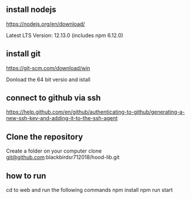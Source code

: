 

## install nodejs

https://nodejs.org/en/download/

Latest LTS Version: 12.13.0 (includes npm 6.12.0)

## install git

https://git-scm.com/download/win

Donload the 64 bit versio and istall

## connect to github via ssh
https://help.github.com/en/github/authenticating-to-github/generating-a-new-ssh-key-and-adding-it-to-the-ssh-agent

## Clone the repository
Create a folder on your computer
clone 
git@github.com:blackbirdsr712018/hood-lib.git

## how to run
cd to web  and run the following commands
npm install
npm run start

